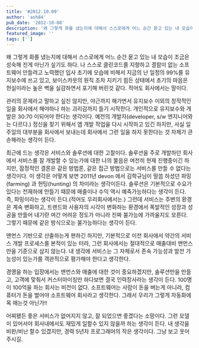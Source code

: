 ```yaml
---
title: '#2012.10.09'
author: 'ash84'
pub_date: '2012-10-08'
description: '왜 그렇게 화를 냈는지에 대해서 스스로에게 어느 순간 묻고 있는 내 모습이 조금은 성숙해 진게 아닌가 싶기도 하다. 나 스스로 클린코드를 지향하고 결함이 없는 소프트웨어 만들려고 노력했던 입사 초기에 모습에 비해서 지금의 난 일정의 99%를 유지보수에 쓰고 있고, 보이스카웃의 원칙 조차 지키기 힘든 상태에서 초기의 마음은 현실이라는 높은'
featured_image: ''
tags: ['']
---
```



<span style="font-size: 11pt; "></span><span style="font-size: 11pt; "></span><span style="font-size: 11pt; ">왜 그렇게 화를 냈는지에 대해서 스스로에게 어느 순간 묻고 있는 내 모습이 조금은 성숙해 진게 아닌가 싶기도 하다. 나 스스로 클린코드를 지향하고 결함이 없는 소프트웨어 만들려고 노력했던 입사 초기에 모습에 비해서 지금의 난 일정의 99%를 유지보수에 쓰고 있고, 보이스카웃의 원칙 조차 지키기 힘든 상태에서 초기의 마음은 현실이라는 높은 벽을 실감하면서 포기해 버린것 같다. 적어도 회사에서는 말이다. </span>

<span style="font-size: 11pt; ">관리의 문제라고 말하고 싶진 않지만, 야근까지 해가면서 유지보수 이외의 창작적인 일을 회사에서 해야하나 하는 괴리감까지 들기 시작한다. 개인적으로 유지보수와 개발은 30:70 이되어야 한다는 생각이다. 예전의 개발자(developer, s/w 엔지니어와는 다르다.) 정신을 찾기 위해서 앱 개발 작업을 다시 시작하고 있긴 하지만, 사실 일주일의 대부분을 회사에서 보내는데 회사에서 그런 일을 하지 못한다는 것 자체가 큰 손해라는 생각이 든다. </span>

<span style="font-size: 11pt; ">  
</span>

<span style="font-size: 11pt; ">최근에 드는 생각은 서비스와 솔루션에 대한 고찰이다. 솔루션을 주로 개발하던 회사에서 서비스를 잘 개발할 수 있는가에 대한 나의 물음은 여전히 현재 진행중이긴 하지만, 잠정적인 결론은 같은 방법론, 같은 접근 방법으로는 서비스를 만들 수 없다는 생각이다. 이 생각은 어떻게 보면 2011년 devon 에서 김학규님이 말씀 하셨던 파밍(farming) 과 헌팅(hunting) 의 차이라는 생각이든다. 솔루션은 기본적으로 수요가 있다는 전제하에 만들기 때문에 매출이나 수익 역시 예측가능하다는 생각이 든다. 즉, 파밍이라는 생각이 든다.(적어도 우리회사에서는.) 그런데 서비스는 주변의 환경은 계속 변화하고, 트렌드와 사용자의 시각이 변화하는 환경에서 폭발적인 성장과 성공을 만들어 내기란 여간 어려운 정도가 아니라 진짜 불가능에 가까울지도 모른다. 그렇기 때문에 같은 방식으로는 불가능하다는 생각이 든다. </span>

<span style="font-size: 11pt; ">맨먼스 기반으로 산출하는게 편하긴 하지만, 기본적으로 이전 회사에서 약간의 서비스 개발 프로세스를 본적이 있는 터라, 그런 회사에서는 절대적으로 매출대비 맨먼스만을 기준으로 삼지 않는다. 내 생각에 서비스는 그 자체로서 존속 가능성과 발전 가능성이 있는가를 객관적으로 평가해야 한다고 생각한다. </span>

<span style="font-size: 11pt; ">경영을 하는 입장에서는 맨먼스와 매출에 대한 것이 중요하겠지만, 솔루션만을 만들고, 고객에</span><span style="font-size: 11pt; "> 맞춰서 커스터마이징만 하다보면 결국 인력장사라는 생각이 든다. 100명이 100억을 하는 회사는 비전이 없다. 소프트웨어는 사람이 돈을 버는게 아니라, 컴퓨터가 돈을 벌어야 소프트웨어 회사라고 생각한다. 그래서 우리가 그렇게 자동화에 목 매는것 아닌가!!</span>

<span style="font-size: 11pt; ">어찌됐든 좋은 서비스가 없어지지 않고, 잘 되었으면 좋겠다는 소망이다. 그런 모델이 있어서야 회사내에서도 재밌게 일할수 있지 않을까 하는 생각이 든다. 내 생각을 비판/비난 할수 있겠지만, 경력 5년차 프로그래머의 작은 생각이다. 그냥 보고 웃어 주시길. </span>



